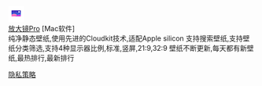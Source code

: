![](./magnifier/icon.png)  
[放大镜Pro](./magnifier/magnifier)   [Mac软件]   
纯净静态壁纸,使用先进的Cloudkit技术,适配Apple silicon
支持搜索壁纸,支持壁纸分类筛选,支持4种显示器比例,标准,竖屏,21:9,32:9
壁纸不断更新,每天都有新壁纸,最热排行,最新排行




[隐私策略](./privacy-policy)
